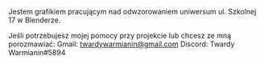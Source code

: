 Jestem grafikiem pracującym nad odwzorowaniem uniwersum ul. Szkolnej 17 w Blenderze.

Jeśli potrzebujesz mojej pomocy przy projekcie lub chcesz ze mną porozmawiać:
Gmail: twardywarmianin@gmail.com
Discord: Twardy Warmianin#5894
